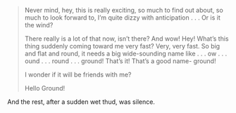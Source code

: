 > Never mind, hey, this is really exciting, so much to find out about, so much to look forward to, I’m quite dizzy with anticipation . . . Or is it the wind?
>
> There really is a lot of that now, isn’t there? And wow! Hey! What’s this thing suddenly coming toward me very fast? Very, very fast. So big and flat and round, it needs a big wide-sounding name like . . . ow . . . ound . . . round . . . ground! That’s it! That’s a good name- ground!
>
> I wonder if it will be friends with me?
>
> Hello Ground!

And the rest, after a sudden wet thud, was silence.

